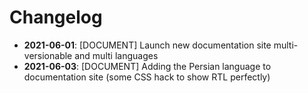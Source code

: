 # Changelog

- **2021-06-01**: [DOCUMENT] Launch new documentation site multi-versionable and multi languages
- **2021-06-03**: [DOCUMENT] Adding the Persian language to documentation site (some CSS hack to show RTL perfectly)
